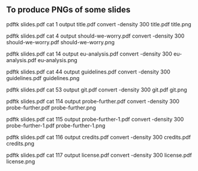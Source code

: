 ## To produce PNGs of some slides

pdftk slides.pdf cat 1 output title.pdf
convert -density 300 title.pdf title.png

pdftk slides.pdf cat 4 output should-we-worry.pdf
convert -density 300 should-we-worry.pdf should-we-worry.png

pdftk slides.pdf cat 14 output eu-analysis.pdf
convert -density 300 eu-analysis.pdf eu-analysis.png

pdftk slides.pdf cat 44 output guidelines.pdf
convert -density 300 guidelines.pdf guidelines.png

pdftk slides.pdf cat 53 output git.pdf
convert -density 300 git.pdf git.png

pdftk slides.pdf cat 114 output probe-further.pdf
convert -density 300 probe-further.pdf probe-further.png

pdftk slides.pdf cat 115 output probe-further-1.pdf
convert -density 300 probe-further-1.pdf probe-further-1.png

pdftk slides.pdf cat 116 output credits.pdf
convert -density 300 credits.pdf credits.png

pdftk slides.pdf cat 117 output license.pdf
convert -density 300 license.pdf license.png

